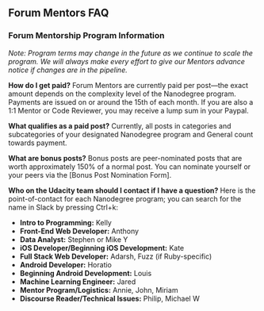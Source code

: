## Forum Mentors FAQ

### Forum Mentorship Program Information

_*Note:* Program terms may change in the future as we continue to scale the program. We will always make every effort to give our Mentors advance notice if changes are in the pipeline._

**How do I get paid?**
Forum Mentors are currently paid per post—the exact amount depends on the complexity level of the Nanodegree program. Payments are issued on or around the 15th of each month. If you are also a 1:1 Mentor or Code Reviewer, you may receive a lump sum in your Paypal.

**What qualifies as a paid post?**
Currently, all posts in categories and subcategories of your designated Nanodegree program and General count towards payment.

**What are bonus posts?**
Bonus posts are peer-nominated posts that are worth approximately 150% of a normal post. You can nominate yourself or your peers via the [Bonus Post Nomination Form].

**Who on the Udacity team should I contact if I have a question?**
Here is the point-of-contact for each Nanodegree program; you can search for the name in Slack by pressing Ctrl+k:

*   **Intro to Programming:** Kelly
*   **Front-End Web Developer:** Anthony
*   **Data Analyst:** Stephen or Mike Y
*   **iOS Developer/Beginning iOS Development:** Kate
*   **Full Stack Web Developer:** Adarsh, Fuzz (if Ruby-specific)
*   **Android Developer:** Horatio
*   **Beginning Android Development:** Louis
*   **Machine Learning Engineer:** Jared
*   **Mentor Program/Logistics:** Annie, John, Miriam
*   **Discourse Reader/Technical Issues:** Philip, Michael W
